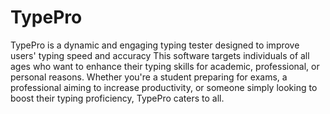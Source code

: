 # TypePro
TypePro is a dynamic and engaging typing tester designed to improve users' typing speed and accuracy
This software targets individuals of all ages who want to enhance their typing skills for academic, professional, or personal reasons. Whether you're a student preparing for exams, a professional aiming to increase productivity, or someone simply looking to boost their typing proficiency, TypePro caters to all.
